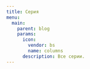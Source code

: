 ```yaml
---
title: Серия
menu:
  main:
    parent: blog
    params:
      icon:
        vendor: bs
        name: columns
      description: Все серии.
---
```

